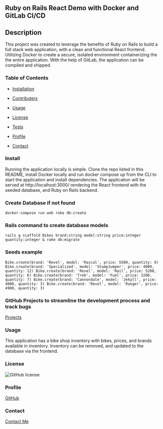 ## Ruby on Rails React Demo with Docker and GitLab CI/CD

## Description

This project was created to leverage the benefits of Ruby on Rails to build a full stack web application, with a clean and functional React frontend. Utilizing Docker to create a secure, isolated environment containerizing the the entire application. With the help of GitLab, the application can be compiled and shipped.

### Table of Contents

- [Installation](#install)

- [Contributers](#contributers)

- [Usage](#usage)

- [License](#license)

- [Tests](#tests)

- [Profile](#profile)

- [Contact](#contact)

### Install

Running the application locally is simple. Clone the repo listed in this README, install Docker locally and run docker compose up from the CLI to start the application and install dependencies. The application will be served at http://localhost:3000/ rendering the React frontend with the seeded database, and Ruby on Rails backend.

### Create Database if not found

`docker-compose run web rake db:create`

### Rails command to create database models

`rails g scaffold Bikes brand:string model:string price:integer quantity:integer & rake db:migrate`

### Seeds example

`Bike.create(brand: 'Revel', model: 'Rascal', price: 5500, quantity: 9)
Bike.create(brand: 'Specialized', model: 'StumpJumper', price: 4000, quantity: 12)
Bike.create(brand: 'Revel', model: 'Rail', price: 5200, quantity: 6)
Bike.create(brand: 'Trek', model: 'Fuel', price: 3200, quantity: 7)
Bike.create(brand: 'Cannondale', model: 'Jekyll', price: 4000, quantity: 3)
Bike.create(brand: 'Revel', model: 'Ranger', price: 4900, quantity: 3)`

### GitHub Projects to streamline the development process and track bugs

[Projects](https://github.com/users/cole-cochran/projects/1)

### Usage

This application has a bike shop inventory with bikes, prices, and brands available in inventory. Inventory can be removed, and updated to the database via the frontend.

### License

![GitHub license](https://img.shields.io/badge/license-MIT-blue.svg)

### Profile

[GitHub](https://github.com/https://github.com/https://github.com/cole-cochran/rails-react-demo)

### Contact

[Contact Me](mailto:colecochran405@gmail.com)
